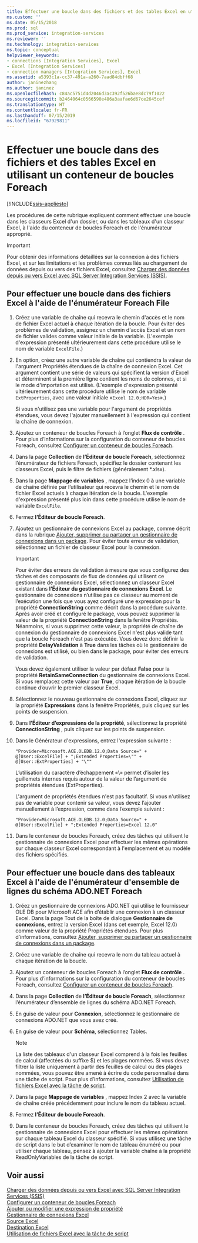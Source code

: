 ```yaml
---
title: Effectuer une boucle dans des fichiers et des tables Excel en utilisant un conteneur de boucles Foreach | Microsoft Docs
ms.custom: ''
ms.date: 05/15/2018
ms.prod: sql
ms.prod_service: integration-services
ms.reviewer: ''
ms.technology: integration-services
ms.topic: conceptual
helpviewer_keywords:
- connections [Integration Services], Excel
- Excel [Integration Services]
- connection managers [Integration Services], Excel
ms.assetid: a5393c1a-cc37-491a-a260-7aad84dbff68
author: janinezhang
ms.author: janinez
ms.openlocfilehash: c84ac5751d4d2046d3ac392f526bae8dc79f1022
ms.sourcegitcommit: b2464064c0566590e486a3aafae6d67ce2645cef
ms.translationtype: HT
ms.contentlocale: fr-FR
ms.lasthandoff: 07/15/2019
ms.locfileid: "67929811"
---
```

# <a name="loop-through-excel-files-and-tables-by-using-a-foreach-loop-container"></a>Effectuer une boucle dans des fichiers et des tables Excel en utilisant un conteneur de boucles Foreach

[!INCLUDE[ssis-appliesto](../../includes/ssis-appliesto-ssvrpluslinux-asdb-asdw-xxx.md)]


  Les procédures de cette rubrique expliquent comment effectuer une boucle dans les classeurs Excel d'un dossier, ou dans les tableaux d'un classeur Excel, à l'aide du conteneur de boucles Foreach et de l'énumérateur approprié.  

> [!IMPORTANT]
> Pour obtenir des informations détaillées sur la connexion à des fichiers Excel, et sur les limitations et les problèmes connus liés au chargement de données depuis ou vers des fichiers Excel, consultez [Charger des données depuis ou vers Excel avec SQL Server Integration Services (SSIS)](../load-data-to-from-excel-with-ssis.md).
 
## <a name="to-loop-through-excel-files-by-using-the-foreach-file-enumerator"></a>Pour effectuer une boucle dans des fichiers Excel à l'aide de l'énumérateur Foreach File  
  
1.  Créez une variable de chaîne qui recevra le chemin d'accès et le nom de fichier Excel actuel à chaque itération de la boucle. Pour éviter des problèmes de validation, assignez un chemin d'accès Excel et un nom de fichier valides comme valeur initiale de la variable. (L'exemple d'expression présenté ultérieurement dans cette procédure utilise le nom de variable `ExcelFile`.)  
  
2.  En option, créez une autre variable de chaîne qui contiendra la valeur de l'argument Propriétés étendues de la chaîne de connexion Excel. Cet argument contient une série de valeurs qui spécifient la version d'Excel et déterminent si la première ligne contient les noms de colonnes, et si le mode d'importation est utilisé. (L'exemple d'expression présenté ultérieurement dans cette procédure utilise le nom de variable `ExtProperties`, avec une valeur initiale «`Excel 12.0;HDR=Yes`».)  
  
     Si vous n'utilisez pas une variable pour l'argument de propriétés étendues, vous devez l'ajouter manuellement à l'expression qui contient la chaîne de connexion.  
  
3.  Ajoutez un conteneur de boucles Foreach à l’onglet **Flux de contrôle** . Pour plus d’informations sur la configuration du conteneur de boucles Foreach, consultez [Configurer un conteneur de boucles Foreach](https://msdn.microsoft.com/library/519c6f96-5e1f-47d2-b96a-d49946948c25).  
  
4.  Dans la page **Collection** de **l’Éditeur de boucle Foreach**, sélectionnez l’énumérateur de fichiers Foreach, spécifiez le dossier contenant les classeurs Excel, puis le filtre de fichiers (généralement *.xlsx).  
  
5.  Dans la page **Mappage de variables** , mappez l’index 0 à une variable de chaîne définie par l’utilisateur qui recevra le chemin et le nom de fichier Excel actuels à chaque itération de la boucle. L'exemple d'expression présenté plus loin dans cette procédure utilise le nom de variable `ExcelFile`.  
  
6.  Fermez **l’Éditeur de boucle Foreach**.  
  
7.  Ajoutez un gestionnaire de connexions Excel au package, comme décrit dans la rubrique [Ajouter, supprimer ou partager un gestionnaire de connexions dans un package](https://msdn.microsoft.com/library/6f2ba4ea-10be-4c40-9e80-7efcf6ee9655). Pour éviter toute erreur de validation, sélectionnez un fichier de classeur Excel pour la connexion.  
  
    > [!IMPORTANT]  
    >  Pour éviter des erreurs de validation à mesure que vous configurez des tâches et des composants de flux de données qui utilisent ce gestionnaire de connexions Excel, sélectionnez un classeur Excel existant dans **l’Éditeur du gestionnaire de connexions Excel**. Le gestionnaire de connexions n’utilise pas ce classeur au moment de l’exécution une fois que vous ayez configuré une expression pour la propriété **ConnectionString** comme décrit dans la procédure suivante. Après avoir créé et configuré le package, vous pouvez supprimer la valeur de la propriété **ConnectionString** dans la fenêtre Propriétés. Néanmoins, si vous supprimez cette valeur, la propriété de chaîne de connexion du gestionnaire de connexions Excel n'est plus valide tant que la boucle Foreach n'est pas exécutée. Vous devez donc définir la propriété **DelayValidation** à **True** dans les tâches où le gestionnaire de connexions est utilisé, ou bien dans le package, pour éviter des erreurs de validation.  
    >   
    >  Vous devez également utiliser la valeur par défaut **False** pour la propriété **RetainSameConnection** du gestionnaire de connexions Excel. Si vous remplacez cette valeur par **True**, chaque itération de la boucle continue d’ouvrir le premier classeur Excel.  
  
8.  Sélectionnez le nouveau gestionnaire de connexions Excel, cliquez sur la propriété **Expressions** dans la fenêtre Propriétés, puis cliquez sur les points de suspension.  
  
9. Dans **l’Éditeur d’expressions de la propriété**, sélectionnez la propriété **ConnectionString** , puis cliquez sur les points de suspension.  
  
10. Dans le Générateur d'expressions, entrez l'expression suivante :  
  
    ```  
    "Provider=Microsoft.ACE.OLEDB.12.0;Data Source=" +  @[User::ExcelFile] + ";Extended Properties=\"" + @[User::ExtProperties] + "\""  
    ```  
  
     L’utilisation du caractère d’échappement «\\» permet d’isoler les guillemets internes requis autour de la valeur de l’argument de propriétés étendues (ExtProperties).  
  
     L'argument de propriétés étendues n'est pas facultatif. Si vous n'utilisez pas de variable pour contenir sa valeur, vous devez l’ajouter manuellement à l’expression, comme dans l’exemple suivant :  
  
    ```  
    "Provider=Microsoft.ACE.OLEDB.12.0;Data Source=" +  @[User::ExcelFile] + ";Extended Properties=Excel 12.0"  
    ```  
  
11. Dans le conteneur de boucles Foreach, créez des tâches qui utilisent le gestionnaire de connexions Excel pour effectuer les mêmes opérations sur chaque classeur Excel correspondant à l'emplacement et au modèle des fichiers spécifiés.  
  
## <a name="to-loop-through-excel-tables-by-using-the-foreach-adonet-schema-rowset-enumerator"></a>Pour effectuer une boucle dans des tableaux Excel à l'aide de l'énumérateur d'ensemble de lignes du schéma ADO.NET Foreach  
  
1.  Créez un gestionnaire de connexions ADO.NET qui utilise le fournisseur OLE DB pour Microsoft ACE afin d’établir une connexion à un classeur Excel. Dans la page Tout de la boîte de dialogue **Gestionnaire de connexions**, entrez la version Excel (dans cet exemple, Excel 12.0) comme valeur de la propriété Propriétés étendues. Pour plus d’informations, consultez [Ajouter, supprimer ou partager un gestionnaire de connexions dans un package](https://msdn.microsoft.com/library/6f2ba4ea-10be-4c40-9e80-7efcf6ee9655).  
  
2.  Créez une variable de chaîne qui recevra le nom du tableau actuel à chaque itération de la boucle.  
  
3.  Ajoutez un conteneur de boucles Foreach à l’onglet **Flux de contrôle** . Pour plus d’informations sur la configuration du conteneur de boucles Foreach, consultez [Configurer un conteneur de boucles Foreach](https://msdn.microsoft.com/library/519c6f96-5e1f-47d2-b96a-d49946948c25).  
  
4.  Dans la page **Collection** de **l’Éditeur de boucle Foreach**, sélectionnez l’énumérateur d’ensemble de lignes du schéma ADO.NET Foreach.  
  
5.  En guise de valeur pour **Connexion**, sélectionnez le gestionnaire de connexions ADO.NET que vous avez créé.  
  
6.  En guise de valeur pour **Schéma**, sélectionnez Tables.  
  
    > [!NOTE]  
    >  La liste des tableaux d'un classeur Excel comprend à la fois les feuilles de calcul (affectées du suffixe $) et les plages nommées. Si vous devez filtrer la liste uniquement à partir des feuilles de calcul ou des plages nommées, vous pouvez être amené à écrire du code personnalisé dans une tâche de script. Pour plus d’informations, consultez [Utilisation de fichiers Excel avec la tâche de script](../../integration-services/extending-packages-scripting-task-examples/working-with-excel-files-with-the-script-task.md).  
  
7.  Dans la page **Mappage de variables** , mappez Index 2 avec la variable de chaîne créée précédemment pour inclure le nom du tableau actuel.  
  
8.  Fermez **l’Éditeur de boucle Foreach**.  
  
9. Dans le conteneur de boucles Foreach, créez des tâches qui utilisent le gestionnaire de connexions Excel pour effectuer les mêmes opérations sur chaque tableau Excel du classeur spécifié. Si vous utilisez une tâche de script dans le but d’examiner le nom de tableau énuméré ou pour utiliser chaque tableau, pensez à ajouter la variable chaîne à la propriété ReadOnlyVariables de la tâche de script.  
  
## <a name="see-also"></a>Voir aussi  
 [Charger des données depuis ou vers Excel avec SQL Server Integration Services (SSIS)](../load-data-to-from-excel-with-ssis.md)  
 [Configurer un conteneur de boucles Foreach](https://msdn.microsoft.com/library/519c6f96-5e1f-47d2-b96a-d49946948c25)   
 [Ajouter ou modifier une expression de propriété](../../integration-services/expressions/add-or-change-a-property-expression.md)   
 [Gestionnaire de connexions Excel](../../integration-services/connection-manager/excel-connection-manager.md)   
 [Source Excel](../../integration-services/data-flow/excel-source.md)   
 [Destination Excel](../../integration-services/data-flow/excel-destination.md)   
 [Utilisation de fichiers Excel avec la tâche de script](../../integration-services/extending-packages-scripting-task-examples/working-with-excel-files-with-the-script-task.md)  
  
  
